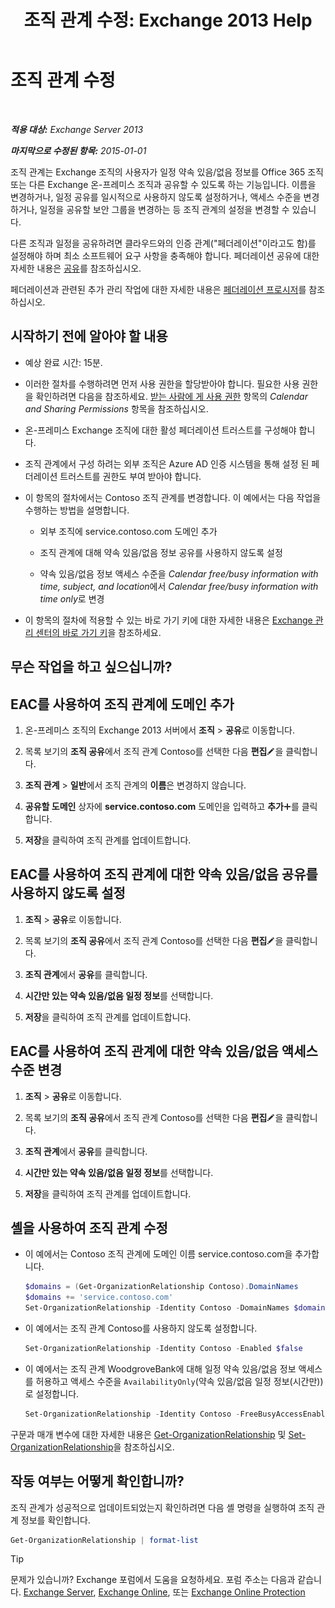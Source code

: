 ﻿---
title: '조직 관계 수정: Exchange 2013 Help'
TOCTitle: 조직 관계 수정
ms:assetid: 3713ef83-f01a-41bb-b127-62ca242dd7a4
ms:mtpsurl: https://technet.microsoft.com/ko-kr/library/JJ673055(v=EXCHG.150)
ms:contentKeyID: 50482849
ms.date: 05/22/2018
mtps_version: v=EXCHG.150
ms.translationtype: MT
---

# 조직 관계 수정

 

_**적용 대상:** Exchange Server 2013_

_**마지막으로 수정된 항목:** 2015-01-01_

조직 관계는 Exchange 조직의 사용자가 일정 약속 있음/없음 정보를 Office 365 조직 또는 다른 Exchange 온-프레미스 조직과 공유할 수 있도록 하는 기능입니다. 이름을 변경하거나, 일정 공유를 일시적으로 사용하지 않도록 설정하거나, 액세스 수준을 변경하거나, 일정을 공유할 보안 그룹을 변경하는 등 조직 관계의 설정을 변경할 수 있습니다.

다른 조직과 일정을 공유하려면 클라우드와의 인증 관계("페더레이션"이라고도 함)를 설정해야 하며 최소 소프트웨어 요구 사항을 충족해야 합니다. 페더레이션 공유에 대한 자세한 내용은 [공유](sharing-exchange-2013-help.md)를 참조하십시오.

페더레이션과 관련된 추가 관리 작업에 대한 자세한 내용은 [페더레이션 프로시저](federation-procedures-exchange-2013-help.md)를 참조하십시오.

## 시작하기 전에 알아야 할 내용

  - 예상 완료 시간: 15분.

  - 이러한 절차를 수행하려면 먼저 사용 권한을 할당받아야 합니다. 필요한 사용 권한을 확인하려면 다음을 참조하세요. [받는 사람에 게 사용 권한](recipients-permissions-exchange-2013-help.md) 항목의 *Calendar and Sharing Permissions* 항목을 참조하십시오.

  - 온-프레미스 Exchange 조직에 대한 활성 페더레이션 트러스트를 구성해야 합니다.

  - 조직 관계에서 구성 하려는 외부 조직은 Azure AD 인증 시스템을 통해 설정 된 페더레이션 트러스트를 권한도 부여 받아야 합니다.

  - 이 항목의 절차에서는 Contoso 조직 관계를 변경합니다. 이 예에서는 다음 작업을 수행하는 방법을 설명합니다.
    
      - 외부 조직에 service.contoso.com 도메인 추가
    
      - 조직 관계에 대해 약속 있음/없음 정보 공유를 사용하지 않도록 설정
    
      - 약속 있음/없음 정보 액세스 수준을 *Calendar free/busy information with time, subject, and location*에서 *Calendar free/busy information with time only*로 변경

  - 이 항목의 절차에 적용할 수 있는 바로 가기 키에 대한 자세한 내용은 [Exchange 관리 센터의 바로 가기 키](keyboard-shortcuts-in-the-exchange-admin-center-exchange-online-protection-help.md)을 참조하세요.

## 무슨 작업을 하고 싶으십니까?

## EAC를 사용하여 조직 관계에 도메인 추가

1.  온-프레미스 조직의 Exchange 2013 서버에서 **조직** \> **공유**로 이동합니다.

2.  목록 보기의 **조직 공유**에서 조직 관계 Contoso를 선택한 다음 **편집**![편집 아이콘](images/JJ218640.6f53ccb2-1f13-4c02-bea0-30690e6ea71d(EXCHG.150).gif "편집 아이콘")을 클릭합니다.

3.  **조직 관계** \> **일반**에서 조직 관계의 **이름**은 변경하지 않습니다.

4.  **공유할 도메인** 상자에 **service.contoso.com** 도메인을 입력하고 **추가**![아이콘 추가](images/JJ218640.c1e75329-d6d7-4073-a27d-498590bbb558(EXCHG.150).gif "아이콘 추가")를 클릭합니다.

5.  **저장**을 클릭하여 조직 관계를 업데이트합니다.

## EAC를 사용하여 조직 관계에 대한 약속 있음/없음 공유를 사용하지 않도록 설정

1.  **조직** \> **공유**로 이동합니다.

2.  목록 보기의 **조직 공유**에서 조직 관계 Contoso를 선택한 다음 **편집**![편집 아이콘](images/JJ218640.6f53ccb2-1f13-4c02-bea0-30690e6ea71d(EXCHG.150).gif "편집 아이콘")을 클릭합니다.

3.  **조직 관계**에서 **공유**를 클릭합니다.

4.  **시간만 있는 약속 있음/없음 일정 정보**를 선택합니다.

5.  **저장**을 클릭하여 조직 관계를 업데이트합니다.

## EAC를 사용하여 조직 관계에 대한 약속 있음/없음 액세스 수준 변경

1.  **조직** \> **공유**로 이동합니다.

2.  목록 보기의 **조직 공유**에서 조직 관계 Contoso를 선택한 다음 **편집**![편집 아이콘](images/JJ218640.6f53ccb2-1f13-4c02-bea0-30690e6ea71d(EXCHG.150).gif "편집 아이콘")을 클릭합니다.

3.  **조직 관계**에서 **공유**를 클릭합니다.

4.  **시간만 있는 약속 있음/없음 일정 정보**를 선택합니다.

5.  **저장**을 클릭하여 조직 관계를 업데이트합니다.

## 셸을 사용하여 조직 관계 수정

  - 이 예에서는 Contoso 조직 관계에 도메인 이름 service.contoso.com을 추가합니다.
    
      ```powershell
      $domains = (Get-OrganizationRelationship Contoso).DomainNames
      $domains += 'service.contoso.com'
      Set-OrganizationRelationship -Identity Contoso -DomainNames $domains
      ```

  - 이 예에서는 조직 관계 Contoso를 사용하지 않도록 설정합니다.
    
    ```powershell
    Set-OrganizationRelationship -Identity Contoso -Enabled $false
    ```

  - 이 예에서는 조직 관계 WoodgroveBank에 대해 일정 약속 있음/없음 정보 액세스를 허용하고 액세스 수준을 `AvailabilityOnly`(약속 있음/없음 일정 정보(시간만))로 설정합니다.
    
      ```powershell
      Set-OrganizationRelationship -Identity Contoso -FreeBusyAccessEnabled $true -FreeBusyAccessLevel AvailabilityOnly
      ```

구문과 매개 변수에 대한 자세한 내용은 [Get-OrganizationRelationship](https://technet.microsoft.com/ko-kr/library/ee332343\(v=exchg.150\)) 및 [Set-OrganizationRelationship](https://technet.microsoft.com/ko-kr/library/ee332326\(v=exchg.150\))을 참조하십시오.

## 작동 여부는 어떻게 확인합니까?

조직 관계가 성공적으로 업데이트되었는지 확인하려면 다음 셸 명령을 실행하여 조직 관계 정보를 확인합니다.

```powershell
Get-OrganizationRelationship | format-list
```


> [!TIP]
> 문제가 있습니까? Exchange 포럼에서 도움을 요청하세요. 포럼 주소는 다음과 같습니다. <A href="https://go.microsoft.com/fwlink/p/?linkid=60612">Exchange Server</A>, <A href="https://go.microsoft.com/fwlink/p/?linkid=267542">Exchange Online</A>, 또는 <A href="https://go.microsoft.com/fwlink/p/?linkid=285351">Exchange Online Protection</A>


